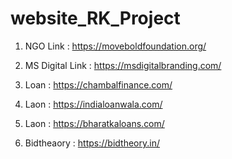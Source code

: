 # website_RK_Project

01. NGO Link : https://moveboldfoundation.org/

02. MS Digital Link : https://msdigitalbranding.com/

03. Loan : https://chambalfinance.com/

04. Laon : https://indialoanwala.com/

05. Laon : https://bharatkaloans.com/

06. Bidtheaory : https://bidtheory.in/
